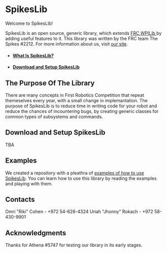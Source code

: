 # SpikesLib
Welcome to SpikesLib!

SpikesLib is an open source, generic library, which extends <a href='https://github.com/wpilibsuite/allwpilib'> FRC WPILib </a> by adding useful features to it.
This library was written by the FRC team The Spikes #2212. For more information about us, visit <a href='http://www.spikes2212.com/'> our site</a>.

* ####  <a href='#WhatIsSL'>What Is SpikesLib?</a>
* ####  <a href='#Download&Setup'>Download and Setup SpikesLib</a>

## <a name = 'Purpose'> The Purpose Of The Library 
There are many concepts in First Robotics Competition that repeat themeselves every year, with a small change in implemantation. The purpose of SpikesLib is to reduce time in writing code for your robot and reduce the chances of incountering bugs, by creating generic classes for common types of subsystems and commands.
  
## <a name = 'DownloadnSetup'> Download and Setup SpikesLib </a>
TBA

## <a name = 'Exmps'> Examples </a>
We created a repository with a pleathra of <a href='https://github.com/Spikes-2212-Programming-Guild/Spikes-Lib-Example'> examples of how to use SpikesLib</a>.
You can learn how to use this library by reading the examples and playing with them.

## <a name = 'Contacts'> Contacts </a>
Omri "Riki" Cohen - +972 54-626-4324
Uriah "Jhonny" Rokach - +972 58-430-9901

## <a name = 'Acknowledgments'>Acknowledgments</a>
Thanks for Athena #5747 for testing our library in its early stages.
